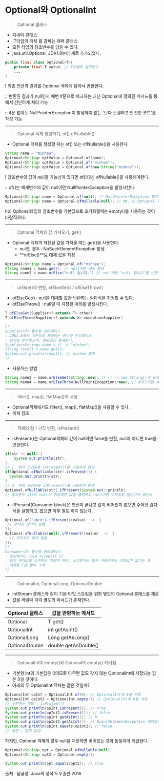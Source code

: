 # Optional<T>와 OptionalInt

> Optional<T> 클래스
- 지네릭 클래스
- 'T타입의 객체'를 감싸는 래퍼 클래스
- 모든 타입의 참조변수를 담을 수 있다.
- java.util.Optional, JDK1.8부터 새로 추가되었다.

```java
public final class Optional<T>{
	private final T value; // T타입의 참조변수
	...
}
```
! 최종 연산의 결과를 Optional 객체에 담아서 반환한다.

:: 반환된 결과가 null인지 매번 if문으로 체크하는 대신 Optional에 정의된 메서드를 통해서 간단하게 처리 가능

:: if문 없이도 NullPointerException이 발생하지 않는 '보다 간결하고 안전한 코드'를 작성 가능

***
> Optional 객체 생성하기, of() ofNullable()
- Optional 객체를 생성할 때는 of() 또는 ofNullable()을 사용한다.
```java
String name = "minhee";
Optional<String> optValue = Optional.of(name);
Optional<String> optValue = Optional.of("minhee");
Optional<String> optValue = Optional.of(new String("minhee"));
```
! 참조변수의 값이 null일 가능성이 있다면 of()대신 ofNullable()을 사용해야한다.

:: of()는 매개변수의 값이 null이면 NullPointerException을 발생시킨다.
```java
Optional<String> name = Optional.of(null); // NullPointerException 발생
Optional<String> name = Optional.ofNullable(null); // OK, 빈 Optional 객체 반환
```
tip) Optional<T>타입의 참조변수를 기본값으로 초기화할때는 empty()를 사용하는 것이 바람직하다.
***
> Optional 객체의 값 가져오기, get()
* Optional 객체의 저장된 값을 가져올 때는 get()을 사용한다.
  - null인 경우 : NoSuchElementException 발생
  - **orElse()**로 대체 값을 지정
```java
Optional<String> name = Optional.of("minhee");
String name1 = name.get(); // null이면 예외 발생
String name2 = name.orElse("null 입니다.") // null이면 "null 입니다"를 반환
```
***
> orElse()의 변형, ofElseGet() / ofElseThrow()
* ofElseGet() : null을 대체할 값을 반환하는 람다식을 지정할 수 있다.
* ofElseThrow() : null일 때 지정된 예외를 발생시킨다.
```java
T ofElseGet(Supplier<? extends T> other)
T ofElseThrow(Supplier<? extends X> exceptionSupplier)

/*
Supplier<T> 함수형 인터페이스
: JDK1.8에서 기본으로 제공하는 함수형 인터페이스
: 인자는 받지않으며, 반환값만 존재한다.
Supplier<String> name = () -> "minhee";  
String result = name.get();
System.out.println(result); // minhee 출력
*/
```
* 사용하는 방법
```java
String name3 = name.orElseGet(String::new); // () -> new String()과 동일, 메서드 참조
String name4 = name.orElseThrow(NullPointException::new); // Null이면 예외발생
```
***
> filter(), map(), flatMap()의 사용
* Optional객체에서도 filter(), map(), flatMap()을 사용할 수 있다.
* 예제 참조
***
> 객체의 참 / 거짓 반환, isPresent()
* isPresent()는 Optional객체의 값이 null이면 false를 반환, null이 아니면 true를 반환한다.
```java
if(str != null) {
	System.out.println(str);
}
// 1. 위의 조건문을 isPresent()를 사용하여 변경
if(Optional.ofNullable(str).isPresent()) {
  System.out.println(str);
}
// 2. 위의 조건문을 ifPresent()를 사용하여 변경
Optional.ofNullable(str).ifPresent(System.out::println);
// 참조변수 str이 null이 아닐때만 값을 출력하고 null이면 아무일도 일어나지 않는다.
```
* ifPresent(Consumer<T> block)은 연산이 끝나고 값이 비어있지 않으면 주어진 람다식을 실행하고, 없으면 아무 일도 하지 않는다.
```java
Optional.of("abcd").ifPresent((value)  ->  { 
 // 주어진 람다식 실행
});  
Optional.ofNullable(null).ifPresent((value)  ->  {
  // 아무것도 하지 않음 
});
/*
Consumer<T> 함수형 인터페이스
: 추상메서드 void accept(T t)
: 단지 매개값을 소비하는 역할만 하며, 소비한다는 말은 사용만하고 리턴값이 없다는 뜻
: 객체를 T를 받아 소비
*/
```
***
> OptionalInt, OptionalLong, OptionalDouble
* IntStream 클래스와 같이 기본 타입 스트림을 위한 별도의 Optional 클래스를 제공
* 값을 꺼낼때 각각 별도의 메서드가 존재한다.

|Optional 클래스|값을 반환하는 메서드|
|------|---|
|Optional<T>|T get()|
|OptionalInt|int getAsInt()|
|OptionalLong|Long getAsLong()|
|OptionalDouble|double getAsDouble()|
***
> OptionalInt의 empty()와 Optional의 empty() 차이점

* 기본형 int의 기본값은 0이므로 아무런 값도 갖지 않는 OptionalInt에 저장되는 값은 0일 것이다.
* 아래의 두 OptionalInt 객체는 같은 것일까?
```java
OptionalInt opInt = OptionalInt.of(0); // OptionalInt에 0을 저장
OptionalInt opInt2 = OptionalInt.empty(); // OptionalInt에 0을 저장
// 구분하는 방법 ; isPresent()
System.out.println(opInt.isPresent()); // true
System.out.println(opInt2.isPresent()); // false
System.out.println(opInt.getAsInt()); // 0
System.out.println(opInt2.getAsInt()); // NuSuchElementException 예외발생
System.out.println(opInt.equals(opInt2); // false
// 결론 ; 같지 않다.
```

하지만, Optional 객체의 경우 null을 저장하면 비어있는 것과 동일하게 취급한다.

```java
Optional<String> opt = Optional.ofNullable(null);
Optional<String> opt2 = Optional.empty();

System.out.println(opt.equals(opt2)); // true
```

출처 : 남궁성. Java의 정석.도우출판:2016